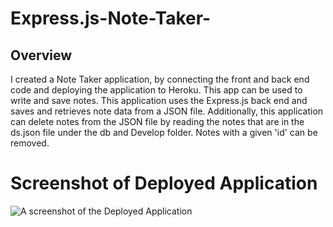 # Express.js-Note-Taker-

## Overview

I created a Note Taker application, by connecting the front and back end code and deploying the application to Heroku. This app can be used to write and save notes. 
This application uses the Express.js back end and saves and retrieves note data from a JSON file.
Additionally, this application can delete notes from the JSON file by reading the notes that are in the ds.json file under the db and Develop folder. Notes with a given 'id' can be removed. 

# Screenshot of Deployed Application
![A screenshot of the Deployed Application](./Assets/Note-Taker-App.png/)
